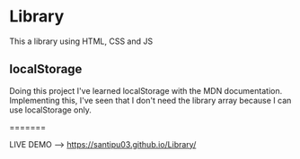 # Library
This a library using HTML, CSS and JS

## localStorage
Doing this project I've learned localStorage with the MDN documentation. Implementing this, I've seen that I don't need the library array because I can use localStorage only.

=======

LIVE DEMO --> https://santipu03.github.io/Library/


